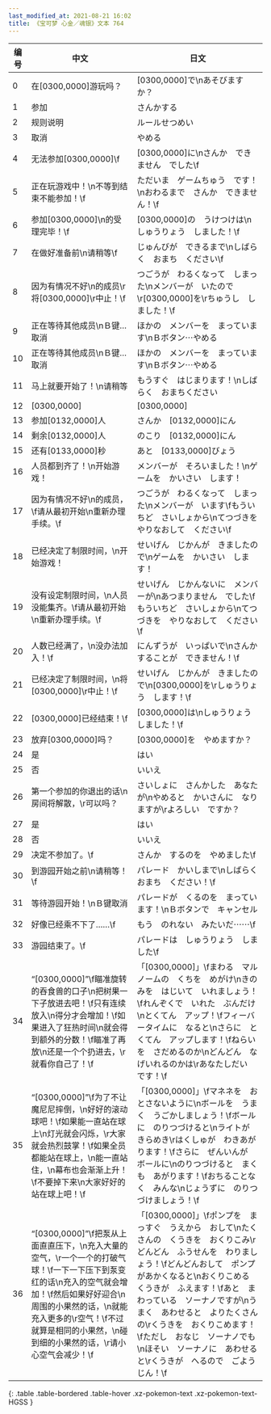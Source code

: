 ```yaml
---
last_modified_at: 2021-08-21 16:02
title: 《宝可梦 心金／魂银》文本 764
---
```

| 编号 | 中文 | 日文 |
| ---- | ---- | ---- |
| 0 | 在[0300,0000]游玩吗？ | [0300,0000]で\nあそびますか？ |
| 1 | 参加 | さんかする |
| 2 | 规则说明 | ルールせつめい |
| 3 | 取消 | やめる |
| 4 | 无法参加[0300,0000]\f | [0300,0000]に\nさんか　できません　でした\f |
| 5 | 正在玩游戏中！\n不等到结束不能参加！\f | ただいま　ゲームちゅう　です！\nおわるまで　さんか　できません！\f |
| 6 | 参加[0300,0000]\n的受理完毕！\f | [0300,0000]の　うけつけは\nしゅうりょう　しました！\f |
| 7 | 在做好准备前\n请稍等\f | じゅんびが　できるまで\nしばらく　おまち　ください\f |
| 8 | 因为有情况不好\n的成员\r将[0300,0000]\r中止！\f | つごうが　わるくなって　しまった\nメンバーが　いたので\r[0300,0000]を\rちゅうし　しました！\f |
| 9 | 正在等待其他成员\nＢ键…取消 | ほかの　メンバーを　まっています\nＢボタン⋯やめる |
| 10 | 正在等待其他成员\nＢ键…取消 | ほかの　メンバーを　まっています\nＢボタン⋯やめる |
| 11 | 马上就要开始了！\n请稍等 | もうすぐ　はじまります！\nしばらく　おまちください |
| 12 | [0300,0000] | [0300,0000] |
| 13 | 参加[0132,0000]人 | さんか　[0132,0000]にん |
| 14 | 剩余[0132,0000]人 | のこり　[0132,0000]にん |
| 15 | 还有[0133,0000]秒 | あと　[0133,0000]びょう |
| 16 | 人员都到齐了！\n开始游戏！ | メンバーが　そろいました！\nゲームを　かいさい　します！ |
| 17 | 因为有情况不好\n的成员，\f请从最初开始\n重新办理手续。\f | つごうが　わるくなって　しまった\nメンバーが　います\fもういちど　さいしょから\nてつづきを　やりなおして　ください\f |
| 18 | 已经决定了制限时间，\n开始游戏！ | せいげん　じかんが　きましたので\nゲームを　かいさい　します！ |
| 19 | 没有设定制限时间，\n人员没能集齐。\f请从最初开始\n重新办理手续。\f | せいげん　じかんないに　メンバーが\nあつまりません　でした\fもういちど　さいしょから\nてつづきを　やりなおして　ください\f |
| 20 | 人数已经满了，\n没办法加入！\f | にんずうが　いっぱいで\nさんか　することが　できません！\f |
| 21 | 已经决定了制限时间，\n将[0300,0000]\r中止！\f | せいげん　じかんが　きましたので\n[0300,0000]を\rしゅうりょう　します！\f |
| 22 | [0300,0000]已经结束！\f | [0300,0000]は\nしゅうりょう　しました！\f |
| 23 | 放弃[0300,0000]吗？ | [0300,0000]を　やめますか？ |
| 24 | 是 | はい |
| 25 | 否 | いいえ |
| 26 | 第一个参加的你退出的话\n房间将解散，\r可以吗？ | さいしょに　さんかした　あなたが\nやめると　かいさんに　なりますが\rよろしい　ですか？ |
| 27 | 是 | はい |
| 28 | 否 | いいえ |
| 29 | 决定不参加了。\f | さんか　するのを　やめました\f |
| 30 | 到游园开始之前\n请稍等！\f | パレード　かいしまで\nしばらく　おまち　ください！\f |
| 31 | 等待游园开始！\nＢ键取消 | パレードが　くるのを　まっています！\nＢボタンで　キャンセル |
| 32 | 好像已经乘不下了……\f | もう　のれない　みたいだ⋯⋯\f |
| 33 | 游园结束了。\f | パレードは　しゅうりょう　しました\f |
| 34 | “[0300,0000]”\f瞄准旋转的吞食兽的口子\n把树果一下子放进去吧！\f只有连续放入\n得分才会增加！\f如果进入了狂热时间\n就会得到额外的分数！\f瞄准了再放\n还是一个个扔进去，\r就看你自己了！\f | 「[0300,0000]」\fまわる　マルノームの　くちを　めがけ\nきのみを　はじいて　いれましょう！\fれんぞくで　いれた　ぶんだけ\nとくてん　アップ！\fフィーバータイムに　なると\nさらに　とくてん　アップします！\fねらいを　さだめるのか\nどんどん　なげいれるのかは\rあなたしだい　です！\f |
| 35 | “[0300,0000]”\f为了不让魔尼尼摔倒，\n好好的滚动球吧！\f如果能一直站在球上\n灯光就会闪烁，\r大家就会热烈鼓掌！\f如果全员都能站在球上，\n能一直站住，\n幕布也会渐渐上升！\f不要掉下来\n大家好好的站在球上吧！\f | 「[0300,0000]」\fマネネを　おとさないように\nボールを　うまく　うごかしましょう！\fボールに　のりつづけると\nライトが　きらめき\rはくしゅが　わきあがります！\fさらに　ぜんいんが　ボールに\nのりつづけると　まくも　あがります！\fおちることなく　みんな\nじょうずに　のりつづけましょう！\f |
| 36 | “[0300,0000]”\f把泵从上面直直压下，\n充入大量的空气，\r一个一个的打破气球！\f一下一下压下到泵变红的话\n充入的空气就会增加！\f然后如果好好迎合\n周围的小果然的话，\n就能充入更多的\r空气！\f不过就算是相同的小果然，\n碰到细的小果然的话，\r请小心空气会减少！\f | 「[0300,0000]」\fポンプを　まっすぐ　うえから　おして\nたくさんの　くうきを　おくりこみ\rどんどん　ふうせんを　わりましょう！\fどんどんおして　ポンプがあかくなると\nおくりこめる　くうきが　ふえます！\fあと　まわっている　ソーナノですが\nうまく　あわせると　よりたくさんの\rくうきを　おくりこめます！\fただし　おなじ　ソーナノでも\nほそい　ソーナノに　あわせると\rくうきが　へるので　ごようじん！\f |
{: .table .table-bordered .table-hover .xz-pokemon-text .xz-pokemon-text-HGSS }
